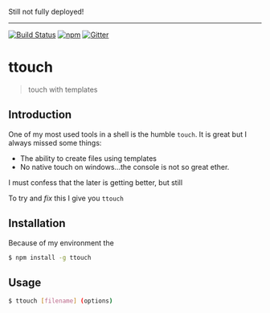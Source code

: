 Still not fully deployed!

___
[![Build Status](https://travis-ci.org/dejanfajfar/ttouch.svg?branch=release)](https://travis-ci.org/dejanfajfar/ttouch)
[![npm](https://img.shields.io/npm/v/ttouch.svg)](https://www.npmjs.com/package/ttouch)
[![Gitter](https://img.shields.io/gitter/room/dejanfajfar/ttouch.svg)](https://gitter.im/dejanfajfar/ttouch)

# ttouch

> touch with templates

## Introduction

One of my most used tools in a shell is the humble ```touch```. It is great but I always missed some things:

* The ability to create files using templates
* No native touch on windows...the console is not so great ether.

I must confess that the later is getting better, but still

To try and _fix_ this I give you ```ttouch```

## Installation

Because of my environment the 

```bash
$ npm install -g ttouch
```

## Usage

```bash
$ ttouch [filename] (options)
```

